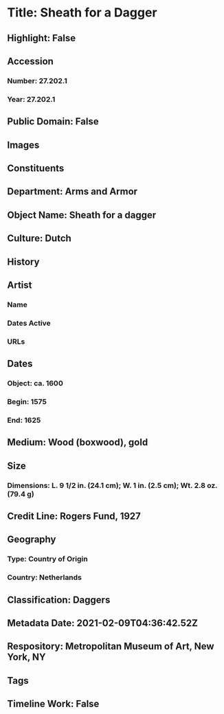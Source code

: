 # Title: Sheath for a Dagger
## Highlight: False
## Accession
### Number: 27.202.1
### Year: 27.202.1
## Public Domain: False
## Images
## Constituents
## Department: Arms and Armor
## Object Name: Sheath for a dagger
## Culture: Dutch
## History
## Artist
### Name
### Dates Active
### URLs
## Dates
### Object: ca. 1600
### Begin: 1575
### End: 1625
## Medium: Wood (boxwood), gold
## Size
### Dimensions: L. 9 1/2 in. (24.1 cm); W. 1 in. (2.5 cm); Wt. 2.8 oz. (79.4 g)
## Credit Line: Rogers Fund, 1927
## Geography
### Type: Country of Origin
### Country: Netherlands
## Classification: Daggers
## Metadata Date: 2021-02-09T04:36:42.52Z
## Respository: Metropolitan Museum of Art, New York, NY
## Tags
## Timeline Work: False